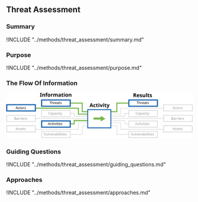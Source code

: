 ## Threat Assessment

### Summary

!INCLUDE "../methods/threat_assessment/summary.md"

### Purpose

!INCLUDE "../methods/threat_assessment/purpose.md"

### The Flow Of Information

![Threat Assessment Information Flow](en/images/info_flows/threat_assessment.svg)

### Guiding Questions

!INCLUDE "../methods/threat_assessment/guiding_questions.md"

### Approaches

!INCLUDE "../methods/threat_assessment/approaches.md"

